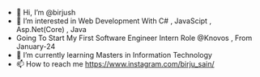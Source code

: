 - 👋 Hi, I’m @birjush
- 👀 I’m interested in Web Development With C# , JavaScipt , Asp.Net(Core) , Java
- Going To Start My First Software Engineer Intern Role @Knovos , From January-24
- 🌱 I’m currently learning Masters in Information Technology 
- 📫 How to reach me https://www.instagram.com/birju_sain/

<!---
birjush/birjush is a ✨ special ✨ repository because its `README.md` (this file) appears on your GitHub profile.
You can click the Preview link to take a look at your changes.
--->
